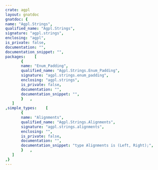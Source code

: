 ```yaml
---
crate: agpl
layout: gnatdoc
gnatdoc: {
name: "Agpl.Strings",
qualified_name: "Agpl.Strings",
signature: "agpl.strings",
enclosing: "agpl",
is_private: false,
documentation: "",
documentation_snippet: "",
packages:    [
       {
       name: "Enum_Padding",
       qualified_name: "Agpl.Strings.Enum_Padding",
       signature: "agpl.strings.enum_padding",
       enclosing: "agpl.strings",
       is_private: false,
       documentation: "",
       documentation_snippet: "",
       }   ,
   ]
,simple_types:    [
       {
       name: "Alignments",
       qualified_name: "Agpl.Strings.Alignments",
       signature: "agpl.strings.alignments",
       enclosing: "",
       is_private: false,
       documentation: "",
       documentation_snippet: "type Alignments is (Left, Right);",
       }   ,
   ]
,}
---
```

